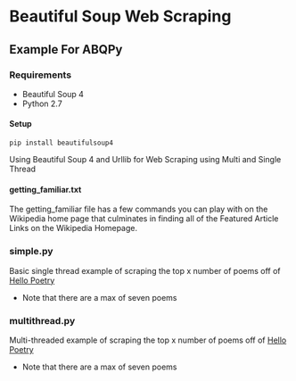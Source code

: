 # Beautiful Soup Web Scraping
## Example For ABQPy

### Requirements
* Beautiful Soup 4
* Python 2.7

#### Setup
```
pip install beautifulsoup4
```

Using Beautiful Soup 4 and Urllib for Web Scraping using Multi and Single Thread

#### getting_familiar.txt
The getting_familiar file has a few commands you can play with on the Wikipedia home page that culminates in finding all of the Featured Article Links on the Wikipedia Homepage.

### simple.py
Basic single thread example of scraping the top x number of poems off of [Hello Poetry](www.hellopoetry.com)
* Note that there are a max of seven poems

### multithread.py
Multi-threaded example of scraping the top x number of poems off of [Hello Poetry](www.hellopoetry.com)
* Note that there are a max of seven poems
